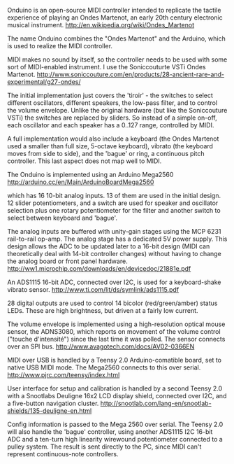 Onduino is an open-source MIDI controller intended to replicate the 
tactile experience of playing an Ondes Martenot, an early 20th 
century electronic musical instrument.
http://en.wikipedia.org/wiki/Ondes_Martenot

The name Onduino combines the "Ondes Martenot" and the Arduino, which 
is used to realize the MIDI controller.

MIDI makes no sound by itself, so the controller needs to be used with 
some sort of MIDI-enabled instrument. I use the Soniccouturte VSTi 
Ondes Martenot.
http://www.soniccouture.com/en/products/28-ancient-rare-and-experimental/g27-ondes/

The initial implementation just covers the 'tiroir' - the switches to select 
different oscillators, different speakers, the low-pass filter, and to control 
the volume envelope. Unlike the original hardware (but like the Soniccouture VSTi) 
the switches are replaced by sliders. So instead of a simple on-off, each oscillator 
and each speaker has a 0..127 range, controlled by MIDI.

A full implementation would also include a keyboard (the Ondes Martenot 
used a smaller than full size, 5-octave keyboard), vibrato (the keyboard 
moves from side to side), and the 'bague' or ring, a continuous pitch controller.
This last aspect does not map well to MIDI.

The Onduino is implemented using an Arduino Mega2560
http://arduino.cc/en/Main/ArduinoBoardMega2560

which has 16 10-bit analog inputs. 13 of them are used in the initial design.
12 slider potentiometers, and a switch are used for speaker and oscillator 
selection plus one rotary potentiometer for the filter and another switch to 
select between keyboard and 'bague'. 

The analog inputs are buffered with unity-gain stages using the MCP 6231 
rail-to-rail op-amp. The analog stage has a dedicated 5V power supply. This design 
allows the ADC to be updated later to a  16-bit design (MIDI can theoretically 
deal with 14-bit controller changes) without having to change the analog board 
or front panel hardware.
http://ww1.microchip.com/downloads/en/devicedoc/21881e.pdf

An ADS1115 16-bit ADC, connected over I2C, is used for a keyboard-shake vibrato sensor. 
http://www.ti.com/lit/ds/symlink/ads1115.pdf

28 digital outputs are used to control 14 bicolor (red/green/amber) status LEDs. 
These are high brightness, but driven at a fairly low current.

The volume envelope is implemented using a high-resolution optical mouse
sensor, the ADNS3080, which reports on movement of the volume control ("touche 
d'intensité") since the last time it was polled. The sensor connects over an SPI bus.
http://www.avagotech.com/docs/AV02-0366EN

MIDI over USB is handled by a Teensy 2.0 Arduino-comatible board, set to native 
USB MIDI mode. The Mega2560 connects to this over serial.
http://www.pjrc.com/teensy/index.html

User interface for setup and calibration is handled by a second Teensy 2.0 with 
a Snootlabs Deuligne 16x2 LCD display shield, connected over I2C, and a five-button
navigation cluster. 
http://snootlab.com/lang-en/snootlab-shields/135-deuligne-en.html

Config information is passed to the Mega 2560 over serial. The Teensy 2.0 will 
also handle the 'bague' controller, using another ADS1115 I2C 16-bit ADC and a 
ten-turn high linearity wirewound potentiometer connected to a pulley system. 
The result is sent directly to the PC, since MIDI can't represent continuous-note 
controllers.

